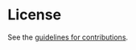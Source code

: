 # License

See the
[guidelines for contributions](https://github.com/aaronpk/draft-hanson-cookie-response-mode/blob/main/CONTRIBUTING.md).
